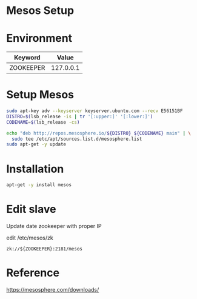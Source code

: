 # Mesos Setup

# Environment

Keyword | Value
----    | -----
ZOOKEEPER | 127.0.0.1

# Setup Mesos

~~~bash
sudo apt-key adv --keyserver keyserver.ubuntu.com --recv E56151BF
DISTRO=$(lsb_release -is | tr '[:upper:]' '[:lower:]')
CODENAME=$(lsb_release -cs)

echo "deb http://repos.mesosphere.io/${DISTRO} ${CODENAME} main" | \
  sudo tee /etc/apt/sources.list.d/mesosphere.list
sudo apt-get -y update
~~~

# Installation

~~~bash
apt-get -y install mesos
~~~

# Edit slave

Update date zookeeper with proper IP

edit /etc/mesos/zk

~~~text
zk://${ZOOKEEPER}:2181/mesos
~~~
# Reference

https://mesosphere.com/downloads/
